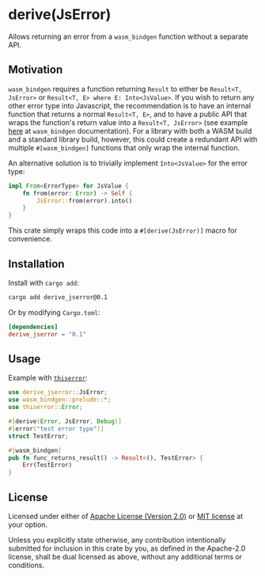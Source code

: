 # derive(JsError)

Allows returning an error from a `wasm_bindgen` function without a separate API.

## Motivation

`wasm_bindgen` requires a function returning `Result` to either be `Result<T, JsError>`
or `Result<T, E> where E: Into<JsValue>`.
If you wish to return any other error type into Javascript,
the recommendation is to have an internal function that returns a normal `Result<T, E>`,
and to have a public API that wraps the function's return value into a `Result<T, JsError>`
(see example [here](https://docs.rs/wasm-bindgen/0.2.87/wasm_bindgen/struct.JsError.html#complex_example)
at `wasm_bindgen` documentation).
For a library with both a WASM build and a standard library build, however,
this could create a redundant API
with multiple `#[wasm_bindgen]` functions that only wrap the internal function.

An alternative solution is to trivially implement `Into<JsValue>` for the error type:

```rust
impl From<ErrorType> for JsValue {
    fn from(error: Error) -> Self {
        JsError::from(error).into()
    }
}
```

This crate simply wraps this code into a `#[derive(JsError)]` macro for convenience.

## Installation

Install with `cargo add`:

```sh
cargo add derive_jserror@0.1
```

Or by modifying `Cargo.toml`:

```toml
[dependencies]
derive_jserror = "0.1"
```

## Usage

Example with [`thiserror`](https://github.com/dtolnay/thiserror):

```rust
use derive_jserror::JsError;
use wasm_bindgen::prelude::*;
use thiserror::Error;

#[derive(Error, JsError, Debug)]
#[error("test error type")]
struct TestError;

#[wasm_bindgen]
pub fn func_returns_result() -> Result<(), TestError> {
    Err(TestError)
}
```

## License

Licensed under either of [Apache License (Version 2.0)](LICENSE-APACHE)
or [MIT license](LICENSE-MIT) at your option.

Unless you explicitly state otherwise,
any contribution intentionally submitted for inclusion in this crate by you,
as defined in the Apache-2.0 license,
shall be dual licensed as above,
without any additional terms or conditions.
